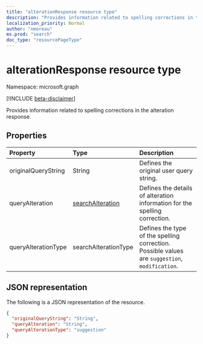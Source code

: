 ```yaml
---
title: "alterationResponse resource type"
description: "Provides information related to spelling corrections in the alteration response."
localization_priority: Normal
author: "nmoreau"
ms.prod: "search"
doc_type: "resourcePageType"
---
```


# alterationResponse resource type

Namespace: microsoft.graph

[!INCLUDE [beta-disclaimer](../../includes/beta-disclaimer.md)]

Provides information related to spelling corrections in the alteration response.

## Properties

| Property     | Type        | Description |
|:-------------|:------------|:------------|
|originalQueryString|String| Defines the original user query string.|
|queryAlteration|[searchAlteration](searchalteration.md)| Defines the details of alteration information for the spelling correction.|
|queryAlterationType|searchAlterationType| Defines the type of the spelling correction. Possible values are `suggestion`, `modification`.|

## JSON representation

The following is a JSON representation of the resource.

<!-- {
  "blockType": "resource",
  "optionalProperties": [

  ],
  "@odata.type": "microsoft.graph.alterationResponse",
  "baseType": null
}-->

```json
{
  "originalQueryString": "String",
  "queryAlteration": "String",
  "queryAlterationType": "suggestion"
}
```
